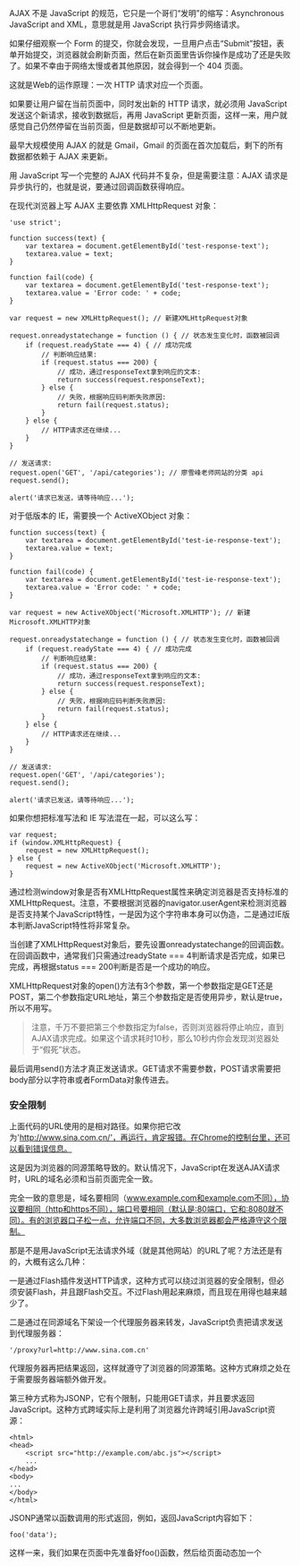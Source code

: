 AJAX 不是 JavaScript 的规范，它只是一个哥们“发明”的缩写：Asynchronous JavaScript and XML，意思就是用 JavaScript 执行异步网络请求。

如果仔细观察一个 Form 的提交，你就会发现，一旦用户点击“Submit”按钮，表单开始提交，浏览器就会刷新页面，然后在新页面里告诉你操作是成功了还是失败了。如果不幸由于网络太慢或者其他原因，就会得到一个 404 页面。

这就是Web的运作原理：一次 HTTP 请求对应一个页面。

如果要让用户留在当前页面中，同时发出新的 HTTP 请求，就必须用 JavaScript 发送这个新请求，接收到数据后，再用 JavaScript 更新页面，这样一来，用户就感觉自己仍然停留在当前页面，但是数据却可以不断地更新。

最早大规模使用 AJAX 的就是 Gmail，Gmail 的页面在首次加载后，剩下的所有数据都依赖于 AJAX 来更新。

用 JavaScript 写一个完整的 AJAX 代码并不复杂，但是需要注意：AJAX 请求是异步执行的，也就是说，要通过回调函数获得响应。

在现代浏览器上写 AJAX 主要依靠 XMLHttpRequest 对象：
```
'use strict';

function success(text) {
    var textarea = document.getElementById('test-response-text');
    textarea.value = text;
}

function fail(code) {
    var textarea = document.getElementById('test-response-text');
    textarea.value = 'Error code: ' + code;
}

var request = new XMLHttpRequest(); // 新建XMLHttpRequest对象

request.onreadystatechange = function () { // 状态发生变化时，函数被回调
    if (request.readyState === 4) { // 成功完成
        // 判断响应结果:
        if (request.status === 200) {
            // 成功，通过responseText拿到响应的文本:
            return success(request.responseText);
        } else {
            // 失败，根据响应码判断失败原因:
            return fail(request.status);
        }
    } else {
        // HTTP请求还在继续...
    }
}

// 发送请求:
request.open('GET', '/api/categories'); // 廖雪峰老师网站的分类 api
request.send();

alert('请求已发送，请等待响应...');

```

对于低版本的 IE，需要换一个 ActiveXObject 对象：
```
function success(text) {
    var textarea = document.getElementById('test-ie-response-text');
    textarea.value = text;
}

function fail(code) {
    var textarea = document.getElementById('test-ie-response-text');
    textarea.value = 'Error code: ' + code;
}

var request = new ActiveXObject('Microsoft.XMLHTTP'); // 新建Microsoft.XMLHTTP对象

request.onreadystatechange = function () { // 状态发生变化时，函数被回调
    if (request.readyState === 4) { // 成功完成
        // 判断响应结果:
        if (request.status === 200) {
            // 成功，通过responseText拿到响应的文本:
            return success(request.responseText);
        } else {
            // 失败，根据响应码判断失败原因:
            return fail(request.status);
        }
    } else {
        // HTTP请求还在继续...
    }
}

// 发送请求:
request.open('GET', '/api/categories');
request.send();

alert('请求已发送，请等待响应...');

```

如果你想把标准写法和 IE 写法混在一起，可以这么写：
```
var request;
if (window.XMLHttpRequest) {
    request = new XMLHttpRequest();
} else {
    request = new ActiveXObject('Microsoft.XMLHTTP');
}
```

通过检测window对象是否有XMLHttpRequest属性来确定浏览器是否支持标准的XMLHttpRequest。注意，不要根据浏览器的navigator.userAgent来检测浏览器是否支持某个JavaScript特性，一是因为这个字符串本身可以伪造，二是通过IE版本判断JavaScript特性将非常复杂。

当创建了XMLHttpRequest对象后，要先设置onreadystatechange的回调函数。在回调函数中，通常我们只需通过readyState === 4判断请求是否完成，如果已完成，再根据status === 200判断是否是一个成功的响应。

XMLHttpRequest对象的open()方法有3个参数，第一个参数指定是GET还是POST，第二个参数指定URL地址，第三个参数指定是否使用异步，默认是true，所以不用写。

> 注意，千万不要把第三个参数指定为false，否则浏览器将停止响应，直到AJAX请求完成。如果这个请求耗时10秒，那么10秒内你会发现浏览器处于“假死”状态。

最后调用send()方法才真正发送请求。GET请求不需要参数，POST请求需要把body部分以字符串或者FormData对象传进去。


### 安全限制

上面代码的URL使用的是相对路径。如果你把它改为'http://www.sina.com.cn/'，再运行，肯定报错。在Chrome的控制台里，还可以看到错误信息。

这是因为浏览器的同源策略导致的。默认情况下，JavaScript在发送AJAX请求时，URL的域名必须和当前页面完全一致。

完全一致的意思是，域名要相同（www.example.com和example.com不同），协议要相同（http和https不同），端口号要相同（默认是:80端口，它和:8080就不同）。有的浏览器口子松一点，允许端口不同，大多数浏览器都会严格遵守这个限制。

那是不是用JavaScript无法请求外域（就是其他网站）的URL了呢？方法还是有的，大概有这么几种：

一是通过Flash插件发送HTTP请求，这种方式可以绕过浏览器的安全限制，但必须安装Flash，并且跟Flash交互。不过Flash用起来麻烦，而且现在用得也越来越少了。

二是通过在同源域名下架设一个代理服务器来转发，JavaScript负责把请求发送到代理服务器：
```
'/proxy?url=http://www.sina.com.cn'
```
代理服务器再把结果返回，这样就遵守了浏览器的同源策略。这种方式麻烦之处在于需要服务器端额外做开发。

第三种方式称为JSONP，它有个限制，只能用GET请求，并且要求返回JavaScript。这种方式跨域实际上是利用了浏览器允许跨域引用JavaScript资源：

```
<html>
<head>
    <script src="http://example.com/abc.js"></script>
    ...
</head>
<body>
...
</body>
</html>
```

JSONP通常以函数调用的形式返回，例如，返回JavaScript内容如下：
```
foo('data');
```

这样一来，我们如果在页面中先准备好foo()函数，然后给页面动态加一个<script>节点，相当于动态读取外域的JavaScript资源，最后就等着接收回调了。

以163的股票查询URL为例，对于URL：[http://api.money.126.net/data/feed/0000001,1399001?callback=refreshPrice](http://api.money.126.net/data/feed/0000001,1399001?callback=refreshPrice)，你将得到如下返回：

```
refreshPrice({"0000001":{"code": "0000001", ... });
```

因此我们需要首先在页面中准备好回调函数：
```
function refreshPrice(data) {
    var p = document.getElementById('test-jsonp');
    p.innerHTML = '当前价格：' +
        data['0000001'].name +': ' + 
        data['0000001'].price + '；' +
        data['1399001'].name + ': ' +
        data['1399001'].price;
}
```

最后用getPrice()函数触发：
```
function getPrice() {
    var
        js = document.createElement('script'),
        head = document.getElementsByTagName('head')[0];
    js.src = 'http://api.money.126.net/data/feed/0000001,1399001?callback=refreshPrice';
    head.appendChild(js);
}
```
就完成了跨域加载数据。


### CORS

如果浏览器支持HTML5，那么就可以一劳永逸地使用新的跨域策略：CORS了。

CORS全称Cross-Origin Resource Sharing，是HTML5规范定义的如何跨域访问资源。

了解CORS前，我们先搞明白概念：

Origin表示本域，也就是浏览器当前页面的域。当JavaScript向外域（如sina.com）发起请求后，浏览器收到响应后，首先检查Access-Control-Allow-Origin是否包含本域，如果是，则此次跨域请求成功，如果不是，则请求失败，JavaScript将无法获取到响应的任何数据。

用一个图来表示就是：

![](https://cdn.liaoxuefeng.com/cdn/files/attachments/00143640805071744d58164a40e42ef92b9973824451595000/l)

假设本域是my.com，外域是sina.com，只要响应头Access-Control-Allow-Origin为http://my.com，或者是*，本次请求就可以成功。

可见，跨域能否成功，取决于对方服务器是否愿意给你设置一个正确的Access-Control-Allow-Origin，决定权始终在对方手中。

上面这种跨域请求，称之为“简单请求”。简单请求包括GET、HEAD和POST（POST的Content-Type类型
仅限application/x-www-form-urlencoded、multipart/form-data和text/plain），并且不能出现任何自定义头（例如，X-Custom: 12345），通常能满足90%的需求。

无论你是否需要用JavaScript通过CORS跨域请求资源，你都要了解CORS的原理。最新的浏览器全面支持HTML5。在引用外域资源时，除了JavaScript和CSS外，都要验证CORS。例如，当你引用了某个第三方CDN上的字体文件时：
```
/* CSS */
@font-face {
  font-family: 'FontAwesome';
  src: url('http://cdn.com/fonts/fontawesome.ttf') format('truetype');
}
```

如果该CDN服务商未正确设置Access-Control-Allow-Origin，那么浏览器无法加载字体资源。

对于PUT、DELETE以及其他类型如application/json的POST请求，在发送AJAX请求之前，浏览器会先发送一个OPTIONS请求（称为preflighted请求）到这个URL上，询问目标服务器是否接受：
```
OPTIONS /path/to/resource HTTP/1.1
Host: bar.com
Origin: http://my.com
Access-Control-Request-Method: POST
```

服务器必须响应并明确指出允许的Method：

```
HTTP/1.1 200 OK
Access-Control-Allow-Origin: http://my.com
Access-Control-Allow-Methods: POST, GET, PUT, OPTIONS
Access-Control-Max-Age: 86400
```

浏览器确认服务器响应的Access-Control-Allow-Methods头确实包含将要发送的AJAX请求的Method，才会继续发送AJAX，否则，抛出一个错误。

由于以POST、PUT方式传送JSON格式的数据在REST中很常见，所以要跨域正确处理POST和PUT请求，服务器端必须正确响应OPTIONS请求。

需要深入了解CORS的童鞋请移步[W3C文档](https://www.w3.org/TR/cors/)。
